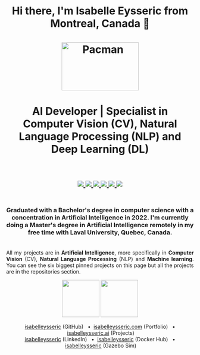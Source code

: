 <h1 align="center">
    Hi there, I'm Isabelle Eysseric from Montreal, Canada 👋<br/><br/>
    <img src="https://i.pinimg.com/originals/a9/cb/3d/a9cb3d62f00833ca6f2b034f5c3669b6.gif" alt="Pacman" width="207" height="129"><br/>
</h1>


<h1 align="center">
    AI Developer | Specialist in Computer Vision (CV), Natural Language Processing (NLP) and Deep Learning (DL)<br/><br/>
</h1>
 
<h2 align="center">    
  <!-- GitHub -->
  <a href="https://github.com/isabelleysseric/">
    <img src="https://img.shields.io/badge/GitHub-100000?style=for-the-badge&logo=github&logoColor=white" >
  </a>
  <!-- Portfollio -->
  <a href="https://isabelleysseric.com/Resume.html">
    <img src="https://img.shields.io/badge/Portfollio-bfbfbf?style=for-the-badge&logo={Portfollio}&logoColor=white" >
  </a>
  <!-- AI Page -->
  <a href="https://isabelleysseric.ai/">
    <img src="https://img.shields.io/badge/AI-Blog-blue?style=for-the-badge&logo={AI-Blog}&logoColor=white" >
  </a>
    

  <!-- LinkedIn -->
  <a href="https://www.linkedin.com/in/isabelleysseric/">
    <img src="https://img.shields.io/badge/LinkedIn-0077B5?style=for-the-badge&logo=linkedin&logoColor=white" >
  </a>
  <!-- Docker -->
  <a href="https://hub.docker.com/u/isabelleysseric">
    <img src="https://img.shields.io/badge/Docker-2496ED?style=for-the-badge&logo={docker}&logoColor=#2496ed" >
  </a>
  <!-- GMAIL -->
  <a href="mailto: isabelleysseric@gmail.com">
    <img src="https://img.shields.io/badge/Gmail-D14836?style=for-the-badge&logo=gmail&logoColor=white" >
  </a>
  <br/><br/>
</h2>


 
<h3 align="center">   
    Graduated with a Bachelor's degree in <b>computer science</b> with a concentration in <b>Artificial Intelligence</b> in 2022. 
    I'm currently doing a Master's degree in <b>Artificial Intelligence</b> remotely in my free time with Laval University, Quebec, Canada.<br/><br/>
</h3>

<p align="justify">    
All my projects are in <b>Artificial Intelligence</b>, more specifically in <b>Computer Vision</b> (CV), <b>Natural Language Processing</b> (NLP) and <b>Machine learning</b>. You can see the six biggest pinned projects on this page but all the projects are in the repositories section.
</p>

<p align="center">
  <img src="https://github-readme-stats.vercel.app/api?username=isabelleysseric" height="100" />
  <img src="https://github-readme-stats.vercel.app/api/top-langs/?username=isabelleysseric" height="100" />
</p>


<!--
Create Badge on Readme
https://github.com/alexandresanlim/Badges4-README.md-Profile
Simple Icons
https://simpleicons.org/
https://shields.io/

<img src="https://hits.seeyoufarm.com/api/count/incr/badge.svg?url=https%3A%2F%2Fgithub.com%2Fisabelleysseric1212%2Fhit-counter" />

<picture>
 <source media="(prefers-color-scheme: dark)" srcset="YOUR-DARKMODE-IMAGE">
 <source media="(prefers-color-scheme: light)" srcset="YOUR-LIGHTMODE-IMAGE">
 <img alt="YOUR-ALT-TEXT" src="YOUR-DEFAULT-IMAGE">
</picture>

**isabelleysseric/isabelleysseric** is a ✨ _special_ ✨ repository because its `README.md` (this file) appears on your GitHub profile.

http://inspirationfeeed.files.wordpress.com/2013/08/racespin1.gif

<p align="center">
  <img src="https://i.pinimg.com/originals/a4/c1/32/a4c132ada8c1797c0cbd93d8609a9ac4.gif" alt="Welcome" />  
</p>

<p align="center">
  <img src="https://media2.giphy.com/media/Lny6Rw04nsOOc/200w.gif?cid=82a1493by4fdkyggb135ty2waapgckh9fxq6wl30gz3aa5im&rid=200w.gif&ct=g" alt="Welcome" />
</p>

Here are some ideas to get you started:

- 🔭 I’m currently working on ...
- 🌱 I’m currently learning ...
- 👯 I’m looking to collaborate on ...
- 🤔 I’m looking for help with ...
- 💬 Ask me about ...
- 📫 How to reach me: ...
- 😄 Pronouns: ...
- ⚡ Fun fact: ...

-->

<!--
![image](https://github-readme-stats.vercel.app/api/top-langs/?username=isabelleysseric)
-->

<p align='center'>
  <a href="https://github.com/isabelleysseric">isabelleysseric</a> (GitHub)
  &nbsp; • &nbsp;<a href="https://isabelleysseric.com/">isabelleysseric.com</a> (Portfolio)
  &nbsp; • &nbsp;<a href="https://isabelleysseric.ai/">isabelleysseric.ai</a> (Projects) <br/>
  <a href="https://www.linkedin.com/in/isabelleysseric/">isabelleysseric</a> (LinkedIn)
  &nbsp; • &nbsp;<a href="https://hub.docker.com/u/isabelleysseric">isabelleysseric</a> (Docker Hub)
  &nbsp; • &nbsp;<a href="https://app.gazebosim.org/isabelleeysseric">isabelleysseric</a> (Gazebo Sim)<br/>
</p>
<br/>
<br/>
